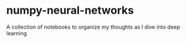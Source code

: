 # numpy-neural-networks
A collection of notebooks to organize my thoughts as I dive into deep learning
